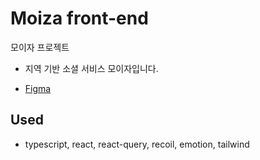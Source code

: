 # Moiza front-end

모이자 프로젝트
- 지역 기반 소셜 서비스 모이자입니다. 

- [Figma](https://www.figma.com/file/RVMT9MylXWQkapNDH4t453/First-Project?node-id=0%3A1)

## Used

- typescript, react, react-query, recoil, emotion, tailwind
